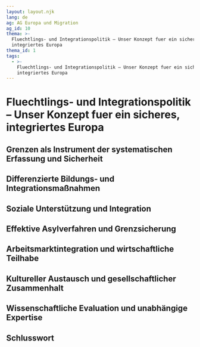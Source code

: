 ```yaml
---
layout: layout.njk
lang: de
ag: AG Europa und Migration
ag_id: 10
thema: >-
  Fluechtlings- und Integrationspolitik – Unser Konzept fuer ein sicheres,
  integriertes Europa
thema_id: 1
tags:
  - >-
    Fluechtlings- und Integrationspolitik – Unser Konzept fuer ein sicheres,
    integriertes Europa
---
```

# Fluechtlings- und Integrationspolitik – Unser Konzept fuer ein sicheres, integriertes Europa

## Grenzen als Instrument der systematischen Erfassung und Sicherheit


## Differenzierte Bildungs- und Integrationsmaßnahmen


## Soziale Unterstützung und Integration


## Effektive Asylverfahren und Grenzsicherung


## Arbeitsmarktintegration und wirtschaftliche Teilhabe


## Kultureller Austausch und gesellschaftlicher Zusammenhalt


## Wissenschaftliche Evaluation und unabhängige Expertise


## Schlusswort

